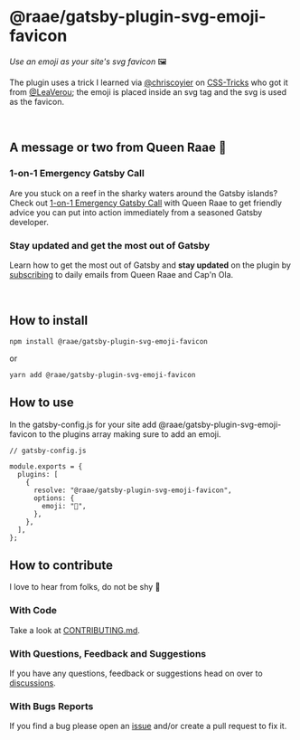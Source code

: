 # @raae/gatsby-plugin-svg-emoji-favicon

_Use an emoji as your site's svg favicon_ 🖼

The plugin uses a trick I learned via [@chriscoyier](https://twitter.com/chriscoyier) on [CSS-Tricks](https://css-tricks.com/emojis-as-favicons/) who got it from [@LeaVerou](https://twitter.com/LeaVerou/status/1241619866475474946); the emoji is placed inside an svg tag and the svg is used as the favicon.

&nbsp;

## A message or two from Queen Raae 👑

### 1-on-1 Emergency Gatsby Call

Are you stuck on a reef in the sharky waters around the Gatsby islands? Check out [1-on-1 Emergency Gatsby Call](https://queen.raae.codes/gatsby-emergency/?utm_source=readme&utm_campaign=svg-emoji-favicon) with Queen Raae to get friendly advice you can put into action immediately from a seasoned Gatsby developer.

### Stay updated and get the most out of Gatsby

Learn how to get the most out of Gatsby and **stay updated** on the plugin by [subscribing](https://queen.raae.codes/emails/?utm_source=readme&utm_campaign=svg-emoji-favicon) to daily emails from Queen Raae and Cap'n Ola.

&nbsp;

## How to install

`npm install @raae/gatsby-plugin-svg-emoji-favicon`

or

`yarn add @raae/gatsby-plugin-svg-emoji-favicon`

## How to use

In the gatsby-config.js for your site add @raae/gatsby-plugin-svg-emoji-favicon to the plugins array making sure to add an emoji.

```
// gatsby-config.js

module.exports = {
  plugins: [
    {
      resolve: "@raae/gatsby-plugin-svg-emoji-favicon",
      options: {
        emoji: "🥳",
      },
    },
  ],
};
```

## How to contribute

I love to hear from folks, do not be shy 🎉

### With Code

Take a look at [CONTRIBUTING.md](https://github.com/queen-raae/gatsby-plugin-let-it-snow/blob/main/CONTRIBUTING.md).

### With Questions, Feedback and Suggestions

If you have any questions, feedback or suggestions head on over to [discussions](https://github.com/queen-raae/gatsby-plugin-svg-emoji-favicon/discussions).

### With Bugs Reports

If you find a bug please open an [issue](https://github.com/queen-raae/gatsby-plugin-svg-emoji-favicon/issues) and/or create a pull request to fix it.
